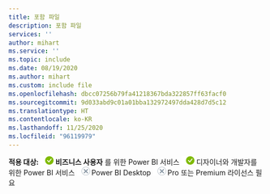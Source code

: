 ```yaml
---
title: 포함 파일
description: 포함 파일
services: ''
author: mihart
ms.service: ''
ms.topic: include
ms.date: 08/19/2020
ms.author: mihart
ms.custom: include file
ms.openlocfilehash: dbcc07256b79fa41218367bda322857ff63facf0
ms.sourcegitcommit: 9d033abd9c01a01bba132972497dda428d7d5c12
ms.translationtype: HT
ms.contentlocale: ko-KR
ms.lasthandoff: 11/25/2020
ms.locfileid: "96119979"
---
```

<Token>**적용 대상:** ![적용됨.](media/yes.png)**비즈니스 사용자** 를 위한 Power BI 서비스 ![적용됨.](media/yes.png)디자이너와 개발자를 위한 Power BI 서비스 ![적용되지 않음.](media/no.png)Power BI Desktop ![적용되지 않음.](media/no.png)Pro 또는 Premium 라이선스 필요 </Token>